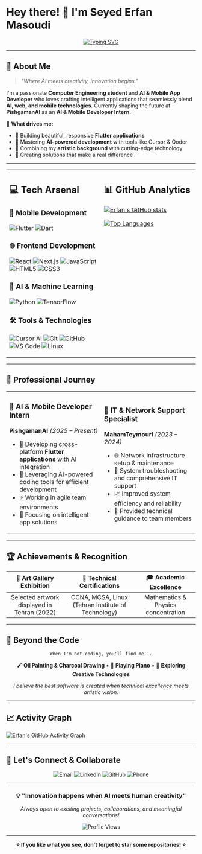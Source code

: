 # Hey there! 👋 I'm **Seyed Erfan Masoudi**

<div align="center">
  
[![Typing SVG](https://readme-typing-svg.demolab.com?font=Fira+Code&size=22&duration=4000&pause=1000&color=00D9FF&center=true&vCenter=true&multiline=true&width=600&height=100&lines=AI+%26+Mobile+App+Developer;Computer+Engineering+Student;Bridging+Creativity+%26+Technology)](https://git.io/typing-svg)

</div>

---

## 🚀 **About Me**

> *"Where AI meets creativity, innovation begins."*

I'm a passionate **Computer Engineering student** and **AI & Mobile App Developer** who loves crafting intelligent applications that seamlessly blend **AI, web, and mobile technologies**. Currently shaping the future at **PishgamanAI** as an **AI & Mobile Developer Intern**.

🌟 **What drives me:**
- 📱 Building beautiful, responsive **Flutter applications**
- 🤖 Mastering **AI-powered development** with tools like Cursor & Qoder
- 🎨 Combining my **artistic background** with cutting-edge technology
- 🚀 Creating solutions that make a real difference

---

<table>
<tr>
<td width="50%" valign="top">

## 💻 **Tech Arsenal**

### 📱 **Mobile Development**
![Flutter](https://img.shields.io/badge/Flutter-02569B?style=for-the-badge&logo=flutter&logoColor=white)
![Dart](https://img.shields.io/badge/Dart-0175C2?style=for-the-badge&logo=dart&logoColor=white)

### 🌐 **Frontend Development**
![React](https://img.shields.io/badge/React-20232A?style=for-the-badge&logo=react&logoColor=61DAFB)
![Next.js](https://img.shields.io/badge/Next.js-000000?style=for-the-badge&logo=next.js&logoColor=white)
![JavaScript](https://img.shields.io/badge/JavaScript-F7DF1E?style=for-the-badge&logo=javascript&logoColor=black)
![HTML5](https://img.shields.io/badge/HTML5-E34F26?style=for-the-badge&logo=html5&logoColor=white)
![CSS3](https://img.shields.io/badge/CSS3-1572B6?style=for-the-badge&logo=css3&logoColor=white)

### 🤖 **AI & Machine Learning**
![Python](https://img.shields.io/badge/Python-14354C?style=for-the-badge&logo=python&logoColor=white)
![TensorFlow](https://img.shields.io/badge/TensorFlow-FF6F00?style=for-the-badge&logo=tensorflow&logoColor=white)

### 🛠️ **Tools & Technologies**
![Cursor AI](https://img.shields.io/badge/Cursor_AI-000000?style=for-the-badge&logo=cursor&logoColor=white)
![Git](https://img.shields.io/badge/Git-F05032?style=for-the-badge&logo=git&logoColor=white)
![GitHub](https://img.shields.io/badge/GitHub-100000?style=for-the-badge&logo=github&logoColor=white)
![VS Code](https://img.shields.io/badge/VS_Code-0078D4?style=for-the-badge&logo=visual%20studio%20code&logoColor=white)
![Linux](https://img.shields.io/badge/Linux-FCC624?style=for-the-badge&logo=linux&logoColor=black)

</td>
<td width="50%" valign="top">

## 📊 **GitHub Analytics**

[![Erfan's GitHub stats](https://github-readme-stats.vercel.app/api?username=ErfanMasoudiBA&show_icons=true&theme=tokyonight&hide_border=true&bg_color=0D1117&title_color=00D9FF&icon_color=00D9FF&text_color=C9D1D9)](https://github.com/ErfanMasoudiBA)

[![Top Languages](https://github-readme-stats.vercel.app/api/top-langs/?username=ErfanMasoudiBA&layout=compact&theme=tokyonight&hide_border=true&bg_color=0D1117&title_color=00D9FF&text_color=C9D1D9)](https://github.com/ErfanMasoudiBA)

</td>
</tr>
</table>

---

## 💼 **Professional Journey**

<table>
<tr>
<td width="50%">

### 🚀 **AI & Mobile Developer Intern**
**PishgamanAI** *(2025 – Present)*
- 📱 Developing cross-platform **Flutter applications** with AI integration
- 🤖 Leveraging AI-powered coding tools for efficient development
- ⚡ Working in agile team environments
- 🎯 Focusing on intelligent app solutions

</td>
<td width="50%">

### 🔧 **IT & Network Support Specialist**
**MahamTeymouri** *(2023 – 2024)*
- 🌐 Network infrastructure setup & maintenance
- 🔧 System troubleshooting and comprehensive IT support
- 📈 Improved system efficiency and reliability
- 👥 Provided technical guidance to team members

</td>
</tr>
</table>

---

## 🏆 **Achievements & Recognition**

<div align="center">

| 🎨 **Art Gallery Exhibition** | 🏅 **Technical Certifications** | 🎓 **Academic Excellence** |
|:---:|:---:|:---:|
| Selected artwork displayed in Tehran (2022) | CCNA, MCSA, Linux (Tehran Institute of Technology) | Mathematics & Physics concentration |

</div>

---

## 🎨 **Beyond the Code**

<div align="center">

```
When I'm not coding, you'll find me...
```

🖌️ **Oil Painting & Charcoal Drawing** • 🎹 **Playing Piano** • 🌟 **Exploring Creative Technologies**

*I believe the best software is created when technical excellence meets artistic vision.*

</div>

---

## 📈 **Activity Graph**

[![Erfan's GitHub Activity Graph](https://github-readme-activity-graph.vercel.app/graph?username=ErfanMasoudiBA&theme=tokyo-night&bg_color=0D1117&color=00D9FF&line=00D9FF&point=FFFFFF&area=true&hide_border=true)](https://github.com/ErfanMasoudiBA)

---

## 🤝 **Let's Connect & Collaborate**

<div align="center">

[![Email](https://img.shields.io/badge/Email-D14836?style=for-the-badge&logo=gmail&logoColor=white)](mailto:erfanmasoudiba@gmail.com)
[![LinkedIn](https://img.shields.io/badge/LinkedIn-0077B5?style=for-the-badge&logo=linkedin&logoColor=white)](https://www.linkedin.com/in/erfan-masoudi-a0b7262ab/)
[![GitHub](https://img.shields.io/badge/GitHub-100000?style=for-the-badge&logo=github&logoColor=white)](https://github.com/ErfanMasoudiBA)
[![Phone](https://img.shields.io/badge/Phone-25D366?style=for-the-badge&logo=whatsapp&logoColor=white)](tel:+989196779163)

---

### 💡 **"Innovation happens when AI meets human creativity"**

*Always open to exciting projects, collaborations, and meaningful conversations!*

<img src="https://komarev.com/ghpvc/?username=ErfanMasoudiBA&color=00D9FF&style=for-the-badge" alt="Profile Views"/>

</div>

---

<div align="center">
  
**⭐ If you like what you see, don't forget to star some repositories! ⭐**

</div>
